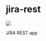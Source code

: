jira-rest
=========

![](https://www.codeship.io/projects/9f69a430-3a6a-0131-0c20-660dc75a2d28/status)


JIRA REST app
